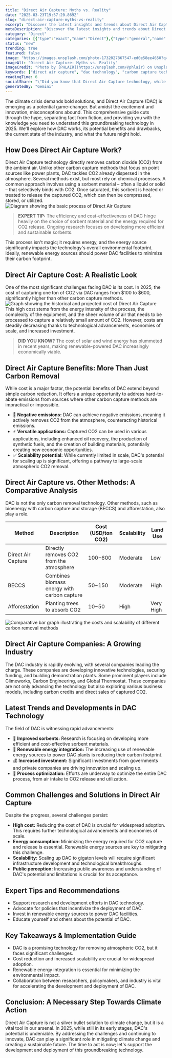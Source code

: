 ```yaml
---
title: "Direct Air Capture: Myths vs. Reality"
date: "2025-03-23T19:57:20.869Z"
slug: "direct-air-capture-myths-vs-reality"
excerpt: "Discover the latest insights and trends about Direct Air Capture. This comprehensive guide covers everything you need to know about Direct Air Capture in 2025."
metaDescription: "Discover the latest insights and trends about Direct Air Capture. This comprehensive guide covers everything you need to know about Direct Air Capture in 2..."
category: "Direct"
categories: [{"type":"exact","name":"Direct"},{"type":"general","name":"Environmental Science"},{"type":"medium","name":"Climate Change Mitigation"},{"type":"specific","name":"Carbon Capture"},{"type":"niche","name":"Mineral Carbonation"}]
status: "new"
trending: true
featured: false
image: "https://images.unsplash.com/photo-1732027867547-ed0e58ee4650?q=85&w=1200&fit=max&fm=webp&auto=compress"
imageAlt: "Direct Air Capture: Myths vs. Reality"
imageCredit: "Photo by [PHLAIR](https://unsplash.com/@phlair) on Unsplash"
keywords: ["direct air capture", "dac technology", "carbon capture technology", "direct air capture cost", "buy direct air capture", "direct air capture companies", "how does direct air capture work", "direct air capture benefits", "direct air capture vs. other methods", "invest in direct air capture"]
readingTime: 6
socialShare: "\"Did you know that Direct Air Capture technology, while currently expensive, is rapidly decreasing in cost and showing incredible potential for large-scale carbon removal?  The future of climate action might depend on it.\""
generatedBy: "Gemini"
---
```




The climate crisis demands bold solutions, and Direct Air Capture (DAC) is emerging as a potential game-changer.  But amidst the excitement and innovation, misconceptions abound. This comprehensive guide cuts through the hype, separating fact from fiction, and providing you with the knowledge you need to understand this groundbreaking technology in 2025.  We'll explore how DAC works, its potential benefits and drawbacks, the current state of the industry, and what the future might hold.

## How Does Direct Air Capture Work?

Direct Air Capture technology directly removes carbon dioxide (CO2) from the ambient air.  Unlike other carbon capture methods that focus on point sources like power plants, DAC tackles CO2 already dispersed in the atmosphere.  Several methods exist, but most rely on chemical processes.  A common approach involves using a sorbent material – often a liquid or solid – that selectively binds with CO2.  Once saturated, this sorbent is heated or treated to release the captured CO2, which can then be compressed, stored, or utilized. ![Diagram showing the basic process of Direct Air Capture](https://images.unsplash.com/photo-1732027871359-5afd0a907c9a?q=85&w=1200&fit=max&fm=webp&auto=compress)

> **EXPERT TIP:**  The efficiency and cost-effectiveness of DAC hinge heavily on the choice of sorbent material and the energy required for CO2 release.  Ongoing research focuses on developing more efficient and sustainable sorbents.

This process isn't magic; it requires energy, and the energy source significantly impacts the technology's overall environmental footprint.  Ideally, renewable energy sources should power DAC facilities to minimize their carbon footprint.

## Direct Air Capture Cost: A Realistic Look

One of the most significant challenges facing DAC is its cost.  In 2025, the cost of capturing one ton of CO2 via DAC ranges from $100 to $600, significantly higher than other carbon capture methods.  ![Graph showing the historical and projected cost of Direct Air Capture](https://images.unsplash.com/photo-1732028316692-35fcf72eb551?q=85&w=1200&fit=max&fm=webp&auto=compress) This high cost stems from the energy intensity of the process, the complexity of the equipment, and the sheer volume of air that needs to be processed to capture a relatively small amount of CO2.  However, costs are steadily decreasing thanks to technological advancements, economies of scale, and increased investment.

> **DID YOU KNOW?**  The cost of solar and wind energy has plummeted in recent years, making renewable-powered DAC increasingly economically viable.

## Direct Air Capture Benefits: More Than Just Carbon Removal

While cost is a major factor, the potential benefits of DAC extend beyond simple carbon reduction.  It offers a unique opportunity to address hard-to-abate emissions from sources where other carbon capture methods are impractical or impossible.

* 🔑 **Negative emissions:** DAC can achieve negative emissions, meaning it actively removes CO2 from the atmosphere, counteracting historical emissions.
* ⚡ **Versatile applications:**  Captured CO2 can be used in various applications, including enhanced oil recovery, the production of synthetic fuels, and the creation of building materials, potentially creating new economic opportunities.
* ✅ **Scalability potential:**  While currently limited in scale, DAC's potential for scaling up is significant, offering a pathway to large-scale atmospheric CO2 removal.

## Direct Air Capture vs. Other Methods: A Comparative Analysis

DAC is not the only carbon removal technology.  Other methods, such as bioenergy with carbon capture and storage (BECCS) and afforestation, also play a role.

| Method             | Description                                      | Cost (USD/ton CO2) | Scalability | Land Use |
|----------------------|--------------------------------------------------|--------------------|-------------|----------|
| Direct Air Capture  | Directly removes CO2 from the atmosphere         | $100-$600          | Moderate    | Low       |
| BECCS               | Combines biomass energy with carbon capture       | $50-$150           | Moderate    | High      |
| Afforestation       | Planting trees to absorb CO2                     | $10-$50            | High        | Very High |

![Comparative bar graph illustrating the costs and scalability of different carbon removal methods](https://images.unsplash.com/photo-1732030237170-98d3c89a44d4?q=85&w=1200&fit=max&fm=webp&auto=compress)

## Direct Air Capture Companies: A Growing Industry

The DAC industry is rapidly evolving, with several companies leading the charge.  These companies are developing innovative technologies, securing funding, and building demonstration plants.  Some prominent players include Climeworks, Carbon Engineering, and Global Thermostat.  These companies are not only advancing the technology but also exploring various business models, including carbon credits and direct sales of captured CO2.

## Latest Trends and Developments in DAC Technology

The field of DAC is witnessing rapid advancements:

* 🔄 **Improved sorbents:** Research is focusing on developing more efficient and cost-effective sorbent materials.
* 🌱 **Renewable energy integration:**  The increasing use of renewable energy sources to power DAC plants is reducing their carbon footprint.
* 💰 **Increased investment:**  Significant investments from governments and private companies are driving innovation and scaling up.
* 🔬 **Process optimization:**  Efforts are underway to optimize the entire DAC process, from air intake to CO2 release and utilization.

## Common Challenges and Solutions in Direct Air Capture

Despite the progress, several challenges persist:

* **High cost:**  Reducing the cost of DAC is crucial for widespread adoption.  This requires further technological advancements and economies of scale.
* **Energy consumption:** Minimizing the energy required for CO2 capture and release is essential.  Renewable energy sources are key to mitigating this challenge.
* **Scalability:**  Scaling up DAC to gigaton levels will require significant infrastructure development and technological breakthroughs.
* **Public perception:**  Increasing public awareness and understanding of DAC's potential and limitations is crucial for its acceptance.

## Expert Tips and Recommendations

*  Support research and development efforts in DAC technology.
*  Advocate for policies that incentivize the deployment of DAC.
*  Invest in renewable energy sources to power DAC facilities.
*  Educate yourself and others about the potential of DAC.

## Key Takeaways & Implementation Guide

* DAC is a promising technology for removing atmospheric CO2, but it faces significant challenges.
* Cost reduction and increased scalability are crucial for widespread adoption.
* Renewable energy integration is essential for minimizing the environmental impact.
* Collaboration between researchers, policymakers, and industry is vital for accelerating the development and deployment of DAC.

## Conclusion:  A Necessary Step Towards Climate Action

Direct Air Capture is not a silver bullet solution to climate change, but it is a vital tool in our arsenal.  In 2025, while still in its early stages, DAC's potential is undeniable.  By addressing the challenges and continuing to innovate, DAC can play a significant role in mitigating climate change and creating a sustainable future.  The time to act is now; let's support the development and deployment of this groundbreaking technology.

